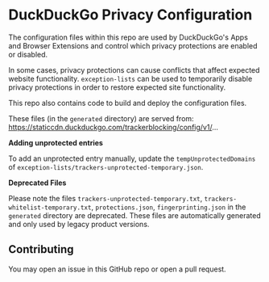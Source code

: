 # DuckDuckGo Privacy Configuration

The configuration files within this repo are used by DuckDuckGo's Apps and Browser Extensions and control which privacy protections are enabled or disabled.

In some cases, privacy protections can cause conflicts that affect expected website functionality. `exception-lists` can be used to temporarily disable privacy protections in order to restore expected site functionality.
 
This repo also contains code to build and deploy the configuration files.
 
These files (in the `generated` directory) are served from: https://staticcdn.duckduckgo.com/trackerblocking/config/v1/...
 
**Adding unprotected entries**

To add an unprotected entry manually, update the `tempUnprotectedDomains` of `exception-lists/trackers-unprotected-temporary.json`.
 
**Deprecated Files**

Please note the files `trackers-unprotected-temporary.txt`, `trackers-whitelist-temporary.txt`, `protections.json`, `fingerprinting.json` in the `generated` directory are deprecated. These files are automatically generated and only used by legacy product versions.

## Contributing 
You may open an issue in this GitHub repo or open a pull request.

